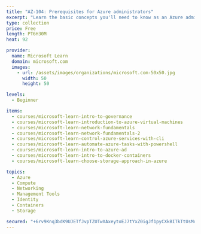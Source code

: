 ```yaml
---
title: "AZ-104: Prerequisites for Azure administrators"
excerpt: "Learn the basic concepts you'll need to know as an Azure administrator and prepare for Exam AZ-104: Microsoft Azure Administrator."
type: collection
price: Free
length: PT6H30M
heat: 92

provider:
  name: Microsoft Learn
  domain: microsoft.com
  images:
    - url: /assets/images/organizations/microsoft.com-50x50.jpg
      width: 50
      height: 50

levels:
  - Beginner

items:
  - courses/microsoft-learn-intro-to-governance
  - courses/microsoft-learn-introduction-to-azure-virtual-machines
  - courses/microsoft-learn-network-fundamentals
  - courses/microsoft-learn-network-fundamentals-2
  - courses/microsoft-learn-control-azure-services-with-cli
  - courses/microsoft-learn-automate-azure-tasks-with-powershell
  - courses/microsoft-learn-intro-to-azure-ad
  - courses/microsoft-learn-intro-to-docker-containers
  - courses/microsoft-learn-choose-storage-approach-in-azure

topics:
  - Azure
  - Compute
  - Networking
  - Management Tools
  - Identity
  - Containers
  - Storage

secured: "+6rv9Knq3bdK9UJETfJvpTZUTwXAxeytoEJ7tYxZ0igJf1pyCXkBITkTtUsMduFjuEJVQvhua4gqLvwzJyMCItoDpG1Tg13dzE3uqyGndmC2sDOoIN+mi0X3W1a2yyHuBYY6499YSyRCKkxCkyIRby7DI6yg+2Wtulv/shHq9tzVL3ggkBVngO17eGxhM6e8hromS9Kz3nQj2K7YddhSXXilNFYrDZ1h+vVNd0v78LRlJVC+gq0N7vXuQA0Voc8L4um3KF/VBojgWF6UvbEyve7j8Nbz2/hCJB3E2NHITaLZBA6oWOeOdDPA6522zwfazWB73FkEE8WUoqjo6sheS8Bw31sOg/K3tVlybhKqZ2s=;zrceCmKNo/dRp3J8d2d3oQ=="
---
```


